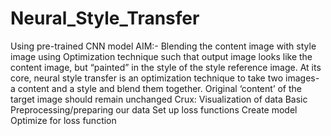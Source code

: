 # Neural_Style_Transfer
Using pre-trained CNN model
AIM:- Blending the content image with style image using Optimization technique such that output image looks like the content image, but “painted” in the style of the style reference image.
At its core, neural style transfer is an optimization technique to take two images- a content and a style and blend them together. Original ‘content’ of the target image should remain unchanged
Crux:
Visualization of  data
Basic Preprocessing/preparing our data
Set up loss functions
Create model
Optimize for loss function

